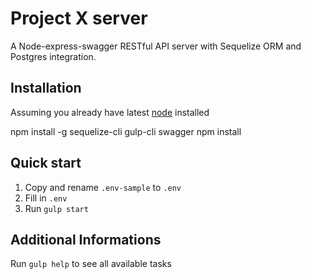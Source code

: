 # Project X server

A Node-express-swagger RESTful API server with Sequelize ORM and Postgres integration.


## Installation

Assuming you already have latest [node](https://nodejs.org) installed

  npm install -g sequelize-cli gulp-cli swagger
  npm install

## Quick start

1. Copy and rename `.env-sample` to `.env`
2. Fill in `.env`
3. Run `gulp start`

## Additional Informations

Run `gulp help` to see all available tasks
